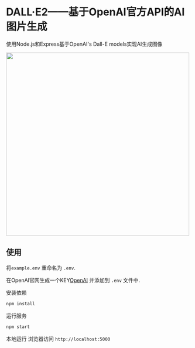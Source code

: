# DALL·E2——基于OpenAI官方API的AI图片生成

使用Node.js和Express基于OpenAI's Dall-E models实现AI生成图像

<img src="public/img/screen.png" width="500">

## 使用

将`example.env` 重命名为 `.env`.

在OpenAI官网生成一个KEY[OpenAI](https://beta.openai.com/) 并添加到 `.env` 文件中.

安装依赖

```bash
npm install
```

运行服务

```bash
npm start
```

本地运行
浏览器访问 `http://localhost:5000`

